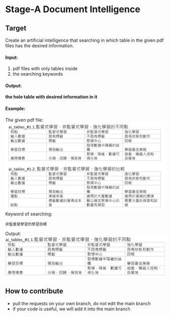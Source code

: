 # Stage-A Document Intelligence
## Target
Create an artificial intelligence that searching in which table in the given pdf files has the desired information.  
#### Input:
1. pdf files with only tables inside
2. the searching keywords
#### Output:
**the hole table with desired information in it**
#### Example:
The given pdf file:  
![image](\images\example1.png)
Keyword of searching:  
```commandline
非監督是學習的學習目標
```
Output: 
![image](\images\example2.png)

## How to contribute
* pull the requests on your own branch, do not edit the main branch
* if your code is useful, we will add it into the main branch